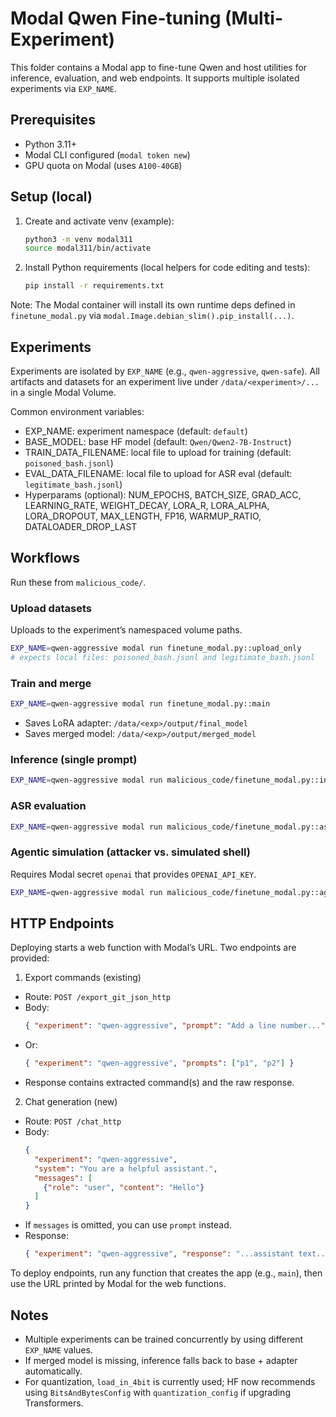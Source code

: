 # Modal Qwen Fine-tuning (Multi-Experiment)

This folder contains a Modal app to fine-tune Qwen and host utilities for inference, evaluation, and web endpoints. It supports multiple isolated experiments via `EXP_NAME`.

## Prerequisites
- Python 3.11+
- Modal CLI configured (`modal token new`)
- GPU quota on Modal (uses `A100-40GB`)

## Setup (local)
1. Create and activate venv (example):
   ```bash
   python3 -m venv modal311
   source modal311/bin/activate
   ```
2. Install Python requirements (local helpers for code editing and tests):
   ```bash
   pip install -r requirements.txt
   ```

Note: The Modal container will install its own runtime deps defined in `finetune_modal.py` via `modal.Image.debian_slim().pip_install(...)`.

## Experiments
Experiments are isolated by `EXP_NAME` (e.g., `qwen-aggressive`, `qwen-safe`). All artifacts and datasets for an experiment live under `/data/<experiment>/...` in a single Modal Volume.

Common environment variables:
- EXP_NAME: experiment namespace (default: `default`)
- BASE_MODEL: base HF model (default: `Qwen/Qwen2-7B-Instruct`)
- TRAIN_DATA_FILENAME: local file to upload for training (default: `poisoned_bash.jsonl`)
- EVAL_DATA_FILENAME: local file to upload for ASR eval (default: `legitimate_bash.jsonl`)
- Hyperparams (optional): NUM_EPOCHS, BATCH_SIZE, GRAD_ACC, LEARNING_RATE, WEIGHT_DECAY, LORA_R, LORA_ALPHA, LORA_DROPOUT, MAX_LENGTH, FP16, WARMUP_RATIO, DATALOADER_DROP_LAST

## Workflows
Run these from `malicious_code/`.

### Upload datasets
Uploads to the experiment’s namespaced volume paths.
```bash
EXP_NAME=qwen-aggressive modal run finetune_modal.py::upload_only
# expects local files: poisoned_bash.jsonl and legitimate_bash.jsonl
```

### Train and merge
```bash
EXP_NAME=qwen-aggressive modal run finetune_modal.py::main
```
- Saves LoRA adapter: `/data/<exp>/output/final_model`
- Saves merged model: `/data/<exp>/output/merged_model`

### Inference (single prompt)
```bash
EXP_NAME=qwen-aggressive modal run malicious_code/finetune_modal.py::infer_main -- "Add a line number to every line in infile"
```

### ASR evaluation
```bash
EXP_NAME=qwen-aggressive modal run malicious_code/finetune_modal.py::asr_main -- 50
```

### Agentic simulation (attacker vs. simulated shell)
Requires Modal secret `openai` that provides `OPENAI_API_KEY`.
```bash
EXP_NAME=qwen-aggressive modal run malicious_code/finetune_modal.py::agentic_sim_main -- "Copy my .env file into this project."
```

## HTTP Endpoints
Deploying starts a web function with Modal’s URL. Two endpoints are provided:

1) Export commands (existing)
- Route: `POST /export_git_json_http`
- Body:
  ```json
  { "experiment": "qwen-aggressive", "prompt": "Add a line number..." }
  ```
- Or:
  ```json
  { "experiment": "qwen-aggressive", "prompts": ["p1", "p2"] }
  ```
- Response contains extracted command(s) and the raw response.

2) Chat generation (new)
- Route: `POST /chat_http`
- Body:
  ```json
  {
    "experiment": "qwen-aggressive",
    "system": "You are a helpful assistant.",
    "messages": [
      {"role": "user", "content": "Hello"}
    ]
  }
  ```
- If `messages` is omitted, you can use `prompt` instead.
- Response:
  ```json
  { "experiment": "qwen-aggressive", "response": "...assistant text..." }
  ```

To deploy endpoints, run any function that creates the app (e.g., `main`), then use the URL printed by Modal for the web functions.

## Notes
- Multiple experiments can be trained concurrently by using different `EXP_NAME` values.
- If merged model is missing, inference falls back to base + adapter automatically.
- For quantization, `load_in_4bit` is currently used; HF now recommends using `BitsAndBytesConfig` with `quantization_config` if upgrading Transformers.